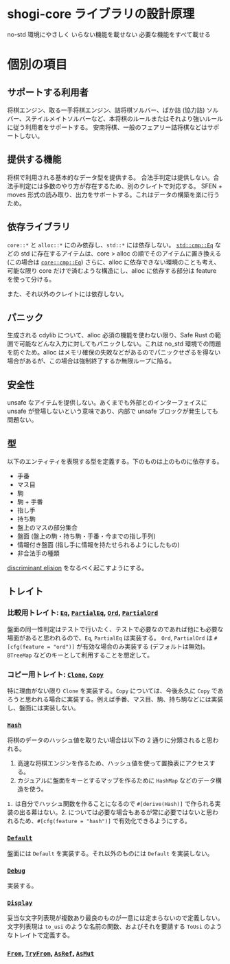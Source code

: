 # shogi-core ライブラリの設計原理
no-std 環境にやさしく
いらない機能を載せない
必要な機能をすべて載せる

# 個別の項目

## サポートする利用者
将棋エンジン、取る一手将棋エンジン、詰将棋ソルバー、ばか詰 (協力詰) ソルバー、ステイルメイトソルバーなど、本将棋のルールまたはそれより強いルールに従う利用者をサポートする。
安南将棋、一般のフェアリー詰将棋などはサポートしない。

## 提供する機能
将棋で利用される基本的なデータ型を提供する。
合法手判定は提供しない。合法手判定には多数のやり方が存在するため、別のクレイトで対応する。
SFEN + moves 形式の読み取り、出力をサポートする。これはデータの構築を楽に行うため。

## 依存ライブラリ
`core::*` と `alloc::*` にのみ依存し、`std::*` には依存しない。
[`std::cmp::Eq`](https://doc.rust-lang.org/std/cmp/trait.Eq.html) などの std に存在するアイテムは、core > alloc の順でそのアイテムに置き換える (この場合は [`core::cmp::Eq`](https://doc.rust-lang.org/core/cmp/trait.Eq.html))
さらに、alloc に依存できない環境のことも考え、可能な限り core だけで済むような構造にし、alloc に依存する部分は feature を使って分ける。

また、それ以外のクレイトには依存しない。

## パニック
生成される cdylib について、alloc 必須の機能を使わない限り、Safe Rust の範囲で可能などんな入力に対してもパニックしない。これは no_std 環境での問題を防ぐため。alloc はメモリ確保の失敗などがあるのでパニックせざるを得ない場合があるが、この場合は強制終了するか無限ループに陥る。

## 安全性
unsafe なアイテムを提供しない。あくまでも外部とのインターフェイスに unsafe が登場しないという意味であり、内部で unsafe ブロックが発生しても問題ない。

## 型
以下のエンティティを表現する型を定義する。下のものは上のものに依存する。
- 手番
- マス目
- 駒
- 駒 + 手番
- 指し手
- 持ち駒
- 盤上のマスの部分集合
- 盤面 (盤上の駒・持ち駒・手番・今までの指し手列)
- 情報付き盤面 (指し手に情報を持たせられるようにしたもの)
- 非合法手の種類

[discriminant elision](https://rust-lang.github.io/unsafe-code-guidelines/layout/enums.html#discriminant-elision-on-option-like-enums) をなるべく起こすようにする。

## トレイト
### 比較用トレイト: [`Eq`](https://doc.rust-lang.org/core/cmp/trait.Eq.html), [`PartialEq`](https://doc.rust-lang.org/core/cmp/trait.PartialEq.html), [`Ord`](https://doc.rust-lang.org/core/cmp/trait.Ord.html), [`PartialOrd`](https://doc.rust-lang.org/core/cmp/trait.PartialOrd.html)
盤面の同一性判定はテストで行いたく、テストで必要なのであれば他にも必要な場面があると思われるので、`Eq`, `PartialEq` は実装する。
`Ord`, `PartialOrd` は `#[cfg(feature = "ord")]` が有効な場合のみ実装する (デフォルトは無効)。`BTreeMap` などのキーとして利用することを想定して。

### コピー用トレイト: [`Clone`](https://doc.rust-lang.org/core/clone/trait.Clone.html), [`Copy`](https://doc.rust-lang.org/core/marker/trait.Copy.html)
特に理由がない限り `Clone` を実装する。`Copy` については、今後永久に `Copy` であろうと思われる場合に実装する。例えば手番、マス目、駒、持ち駒などには実装し、盤面には実装しない。

### [`Hash`](https://doc.rust-lang.org/core/hash/trait.Hash.html)
将棋のデータのハッシュ値を取りたい場合は以下の 2 通りに分類されると思われる。
1. 高速な将棋エンジンを作るため、ハッシュ値を使って置換表にアクセスする。
2. カジュアルに盤面をキーとするマップを作るために `HashMap` などのデータ構造を使う。

`1.` は自分でハッシュ関数を作ることになるので `#[derive(Hash)]` で作られる実装の出る幕はない。2. については必要な場合もあるが常に必要ではないと思われるため、`#[cfg(feature = "hash")]` で有効化できるようにする。
### [`Default`](https://doc.rust-lang.org/core/default/trait.Default.html)
盤面には `Default` を実装する。それ以外のものには `Default` を実装しない。
### [`Debug`](https://doc.rust-lang.org/core/fmt/trait.Debug.html)
実装する。
### [`Display`](https://doc.rust-lang.org/core/fmt/trait.Display.html)
妥当な文字列表現が複数あり最良のものが一意には定まらないので定義しない。文字列表現は `to_usi` のような名前の関数、およびそれを要請する `ToUsi` のようなトレイトで定義する。

### [`From`](https://doc.rust-lang.org/core/convert/trait.TryFrom.html), [`TryFrom`](https://doc.rust-lang.org/core/convert/trait.TryFrom.html), [`AsRef`](https://doc.rust-lang.org/core/convert/trait.AsRef.html), [`AsMut`](https://doc.rust-lang.org/core/convert/trait.AsMut.html)